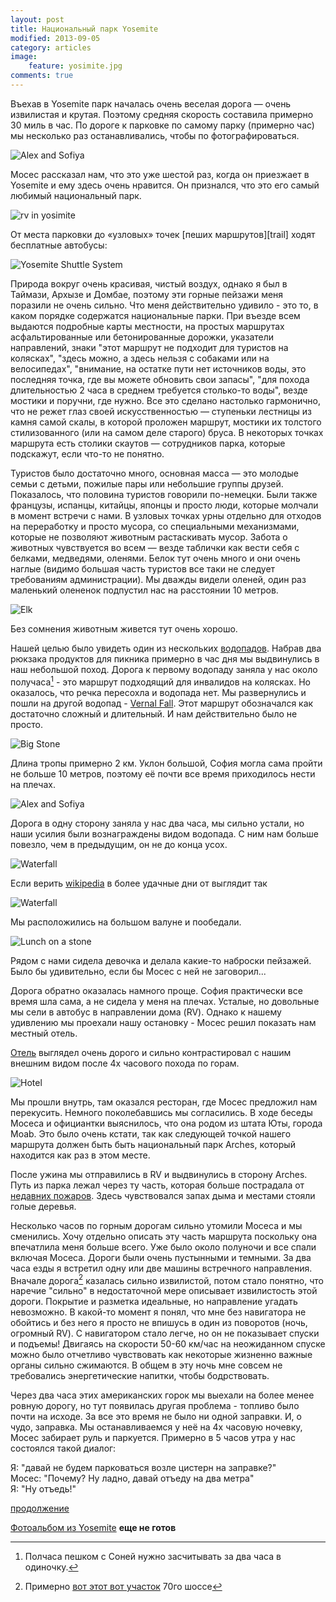 ```yaml
---
layout: post
title: Национальный парк Yosemite
modified: 2013-09-05
category: articles
image:
    feature: yosimite.jpg
comments: true
---
```


Въехав в Yosemite парк началась очень веселая дорога — очень извилистая и
крутая. Поэтому средняя скорость составила примерно 30 миль в час. По дороге к
парковке по самому парку (примерно час) мы несколько раз останавливались, чтобы
по фотографироваться. 

![Alex and Sofiya](/images/img_0001_03.jpg)

Мосес рассказал нам, что это уже шестой раз, когда он приезжает 
в Yosemite и ему здесь очень нравится. Он признался, что это его самый любимый национальный парк.

![rv in yosimite](/images/img_0002.jpg)


От места парковки до «узловых» точек [пеших маршрутов][trail]
ходят бесплатные автобусы:

![Yosemite Shuttle System](/images/yosimite_shuttles.png)

Природа вокруг очень красивая, чистый
воздух, однако я был в Таймази, Архызе и Домбае, поэтому эти горные пейзажи
меня поразили не очень сильно. Что меня действительно удивило - это то, в каком порядке содержатся
национальные парки. При въезде всем выдаются подробные карты местности, на
простых маршрутах асфальтированные или бетонированные дорожки, указатели
направлений, знаки "этот маршрут не подходит для туристов на колясках", "здесь
можно, а здесь нельзя с собаками или на велосипедах", "внимание, на остатке пути
нет источников воды, это последняя точка, где вы можете обновить свои запасы",
"для похода длительностью 2 часа в среднем требуется столько-то воды", везде
мостики и поручни, где нужно. Все это сделано настолько гармонично, что не
режет глаз своей искусственностью — ступеньки лестницы из камня самой
скалы, в которой проложен маршрут, мостики их толстого стилизованного (или
на самом деле старого) бруса. В некоторых точках маршрута есть
столики скаутов — сотрудников парка, которые подскажут, если что-то не понятно.

Туристов было достаточно много, основная масса — это молодые семьи с
детьми, пожилые пары или небольшие группы друзей. Показалось, что половина туристов
говорили по-немецки. Были также французы, испанцы, китайцы, японцы и просто
люди, которые молчали в момент встречи с нами. В узловых точках урны
отдельно для отходов на переработку и просто мусора, со специальными
механизмами, которые не позволяют животным растаскивать мусор. Забота о
животных чувствуется во всем — везде таблички как вести себя с белками,
медведями, оленями. Белок тут очень много и они очень наглые (видимо
большая часть туристов все таки не следует требованиям
администрации). Мы дважды видели оленей, один раз маленький
олененок подпустил нас на расстоянии 10 метров.

![Elk](/images/img_0013.jpg)

Без сомнения животным живется тут очень хорошо.

Нашей целью было увидеть один из нескольких [водопадов][waterfalls]. Набрав два рюкзака
продуктов для пикника примерно в час дня мы выдвинулись в наш небольшой
поход. Дорога к первому водопаду заняла у нас около получаса[^1] - это маршрут
подходящий для инвалидов на колясках. Но оказалось, что речка
пересохла и водопада нет. Мы развернулись и пошли на другой водопад - [Vernal Fall][vernalfall]. Этот
маршрут обозначался как достаточно сложный и длительный. И нам действительно было не просто.

![Big Stone](/images/big_stone.jpg)


Длина тропы примерно 2 км. Уклон большой,
София могла сама пройти не больше 10 метров, поэтому её почти все время
приходилось нести на плечах. 

![Alex and Sofiya](/images/img_0005.jpg)

Дорога в одну сторону заняла у нас два часа,
мы сильно устали, но наши усилия были вознаграждены видом водопада. С ним нам больше повезло, чем в предыдущим, он не до конца усох.

![Waterfall](/images/waterfall.jpg)

Если верить [wikipedia][vernalfall] в более удачные дни от выглядит так

![Waterfall](/images/Vernal_Fall,_Yosemite_NP,_CA,_US_-_Diliff.jpg)

Мы расположились на большом валуне и пообедали.

![Lunch on a stone](/images/img_0011.jpg)

Рядом с нами сидела девочка и делала какие-то наброски пейзажей. Было бы удивительно, если бы Мосес с ней не заговорил...

Дорога обратно оказалась намного проще. София практически все время шла сама, а не сидела у меня на плечах.
Усталые, но довольные мы сели в автобус в направлении дома (RV). 
Однако к нашему удивлению мы проехали нашу остановку - Мосес решил показать нам местный отель.

[Отель][hotel] выглядел очень дорого и сильно контрастировал с нашим внешним видом после 4х часового похода по горам.

![Hotel](/images/img_0016.jpg)

Мы прошли внутрь, там оказался ресторан, где Мосес предложил нам перекусить. Немного поколебавшись мы согласились. 
В ходе беседы Мосеса и официантки выяснилось, что она родом из штата Юты, города Moab. Это было очень кстати, 
так как следующей точкой нашего маршрута должен быть быть национальный парк Arches, который находится как раз в этом месте.

После ужина мы отправились в RV и выдвинулись в сторону Arches. Путь из парка лежал через ту часть, которая больше пострадала от [недавних пожаров][fire]. 
Здесь чувствовался запах дыма и местами стояли голые деревья. 

Несколько часов по горным дорогам сильно утомили Мосеса и мы сменились. Хочу отдельно описать эту часть маршрута поскольку она впечатлила меня больше всего.
Уже было около полуночи и все спали включая Мосеса. Дороги были очень пустынными и темными. 
За два часа езды я встретил одну или две машины встречного направления. Вначале дорога[^2] казалась сильно извилистой, потом стало понятно, что наречие "сильно" в недостаточной мере 
описывает извилистость этой дороги. Покрытие и разметка идеальные, но направление угадать невозможно. В какой-то момент я понял, что мне без навигатора 
не обойтись и без него я просто не впишуcь в один из поворотов (ночь, огромный RV). С навигатором стало легче, но он не показывает спуски и подъемы! 
Двигаясь на скорости 50-60 км/час на неожиданном спуске можно было отчетливо чувствовать как некоторые жизненно важные органы сильно сжимаются. 
В общем в эту ночь мне совсем не требовались энергетические напитки, чтобы бодрствовать. 

Через два часа этих американских горок мы выехали на более менее ровную дорогу, но тут появилась другая проблема - топливо было почти на исходе. 
За все это время не было ни одной заправки. И, о чудо, заправка. Мы останавливаемся у неё на 4х часовую ночевку, Мосес забирает руль и паркуется. Примерно в 5 часов утра у нас состоялся такой диалог:


Я: "давай не будем парковаться возле цистерн на заправке?"  
Мосес: "Почему? Ну ладно, давай отъеду на два метра"  
Я: "Ну отъедь!"

[продолжение][next]

[Фотоальбом из Yosemite][photos] **еще не готов**

[^1]: Полчаса пешком с Соней нужно засчитывать за два часа в одиночку.
[^2]: Примерно [вот этот вот участок][hellroad] 70го шоссе

[trails]: http://www.nps.gov/yose/planyourvisit/valleyhikes.htm
[waterfalls]: http://www.nps.gov/yose/planyourvisit/waterfalls.htm
[vernalfall]: http://en.wikipedia.org/wiki/Vernal_Fall
[hotel]: http://www.scenicwonders.com/?gclid=CPOiiq7MuLkCFXRp7AodoTEAFQ
[fire]: https://www.google.com/search?q=yosemite+fire&num=50&newwindow=1&safe=off&source=univ&tbm=nws&tbo=u&sa=X&ei=acEqUv3eBOrj2wXqioFI&ved=0CC4QqAI&biw=1871&bih=947
[hellroad]: https://www.google.com/maps/preview#!data=!1m4!1m3!1d245544!2d-111.9967432!3d38.753888!4m18!3m17!1m1!1sYosemite+Village!1m5!1sMoab%2C+UT+84532!2s0x8747e1e59ab82d8d%3A0xb32b17af1d5c42d!3m2!3d38.5733155!4d-109.5498395!3m8!1m3!1d1011339!2d-109.9347813!3d36.582546!3m2!1i1871!2i947!4f13.1&fid=0
[next]: /articles/moab
[photos]: http://rvtrip.us
